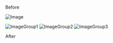 Before

![Image](https://www.google.fr/img/gitbook.png)

![ImageGroup1](https://www.google.fr/img/gitbook1.png)
![ImageGroup2](https://www.google.fr/img/gitbook2.png)
![ImageGroup3](https://www.google.fr/img/gitbook3.png)

After
